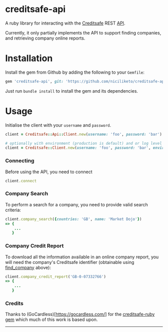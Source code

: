 # creditsafe-api

A ruby library for interacting with the
[Creditsafe](http://www.creditsafe.com/) REST [API](https://www.creditsafe.com/gb/en/enterprise/integrations/api-documentation.html).

Currently, it only partially implements the API to support finding companies, and retrieving company online reports.

# Installation

Install the gem from Github by adding the following to your `Gemfile`:

```ruby
gem 'creditsafe-api', git: 'https://github.com/niciliketo/creditsafe-api.git'
```

Just run `bundle install` to install the gem and its dependencies.

# Usage

Initialise the client with your `username` and `password`.

```ruby
client = Creditsafe::Api::Client.new(username: 'foo', password: 'bar')

# optionally with environment (production is default) and or log level
client = Creditsafe::Client.new(username: 'foo', password: 'bar', environment: :sandbox, log_level: :debug)
```
### Connecting

Before using the API, you need to connect

```ruby
client.connect
```
### Company Search

To perform a search for a company, you need to provide valid search criteria:

```ruby
client.company_search({countries: 'GB', name: 'Market Dojo'})
=> {
    ...
   }
```


### Company Credit Report

To download all the information available in an online company report, you will
need the company's Creditsafe identifier (obtainable using
[find_company](#find_company) above):

```ruby
client.company_credit_report('GB-0-07332766')
=> {
    ...
   }
```

### Credits

Thanks to (GoCardless)[https://gocardless.com/] for the [creditsafe-ruby gem](https://github.com/gocardless/creditsafe-ruby) which much of this work is based upon.

---
